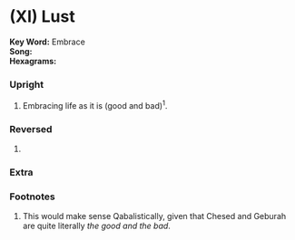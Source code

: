 # (XI) Lust 

**Key Word:** Embrace  
**Song:**   
**Hexagrams:** 



### Upright

1) Embracing life as it is (good and bad)<sup>1</sup>.



### Reversed

1) 



### Extra





### Footnotes

1. This would make sense Qabalistically, given that Chesed and Geburah are quite literally *the good and the bad*.


